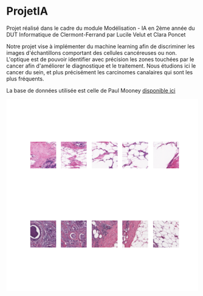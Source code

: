 # ProjetIA 

Projet réalisé dans le cadre du module Modélisation - IA en 2ème année du DUT Informatique de Clermont-Ferrand
par Lucile Velut et Clara Poncet

Notre projet vise à implémenter du machine learning afin de discriminer les images d'échantillons comportant des cellules cancéreuses ou non. 
L'optique est de pouvoir identifier avec précision les zones touchées par le cancer afin d'améliorer le diagnostique et le traitement.
Nous étudions ici le cancer du sein, et plus précisément les carcinomes canalaires qui sont les plus fréquents.

La base de données utilisée est celle de Paul Mooney [disponible ici](https://www.kaggle.com/paultimothymooney/breast-histopathology-images)

![exemple échantillon](https://github.com/claponcet/DUT---IA-Detection-Cancer/blob/main/Documentation/imagesExemple.png)
